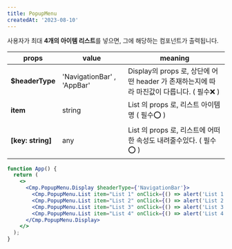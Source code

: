```yaml
---
title: PopupMenu
createdAt: '2023-08-10'
---
```


사용자가 최대 **4개의 아이템 리스트**를 넣으면, 그에 해당하는 컴포넌트가 출력됩니다.

| props             | value                      | meaning                                                                                   |
| ----------------- | -------------------------- | ----------------------------------------------------------------------------------------- |
| **$headerType**   | 'NavigationBar' , 'AppBar' | Display의 props 로, 상단에 어떤 header 가 존재하는지에 따라 마진값이 다릅니다. ( 필수❌ ) |
| **item**          | string                     | List 의 props 로, 리스트 아이템 명 ( 필수⭕ )                                             |
| **[key: string]** | any                        | List 의 props 로, 리스트에 어떠한 속성도 내려줄수있다. ( 필수⭕ )                         |

```jsx
function App() {
  return (
    <>
      <Cmp.PopupMenu.Display $headerType={'NavigationBar'}>
        <Cmp.PopupMenu.List item="List 1" onClick={() => alert('List 1')} />
        <Cmp.PopupMenu.List item="List 2" onClick={() => alert('List 2')} />
        <Cmp.PopupMenu.List item="List 3" onClick={() => alert('List 3')} />
        <Cmp.PopupMenu.List item="List 4" onClick={() => alert('List 4')} />
      </Cmp.PopupMenu.Display>
    </>
  );
}
```

